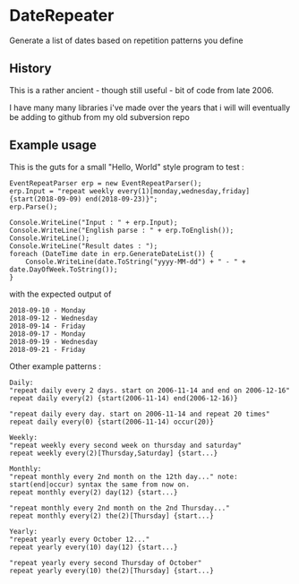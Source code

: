# DateRepeater

Generate a list of dates based on repetition patterns you define

## History

This is a rather ancient - though still useful - bit of code from late 2006.

I have many many libraries i've made over the years that i will will eventually be adding to github from my old subversion repo

## Example usage

This is the guts for a small "Hello, World" style program to test : 

```
EventRepeatParser erp = new EventRepeatParser();
erp.Input = "repeat weekly every(1)[monday,wednesday,friday] {start(2018-09-09) end(2018-09-23)}";
erp.Parse();

Console.WriteLine("Input : " + erp.Input);
Console.WriteLine("English parse : " + erp.ToEnglish());
Console.WriteLine();
Console.WriteLine("Result dates : ");
foreach (DateTime date in erp.GenerateDateList()) {
	Console.WriteLine(date.ToString("yyyy-MM-dd") + " - " + date.DayOfWeek.ToString());
}
```

with the expected output of 

```
2018-09-10 - Monday
2018-09-12 - Wednesday
2018-09-14 - Friday
2018-09-17 - Monday
2018-09-19 - Wednesday
2018-09-21 - Friday
```

Other example patterns : 

```
Daily:
"repeat daily every 2 days. start on 2006-11-14 and end on 2006-12-16"
repeat daily every(2) {start(2006-11-14) end(2006-12-16)}

"repeat daily every day. start on 2006-11-14 and repeat 20 times"
repeat daily every(0) {start(2006-11-14) occur(20)}

Weekly:
"repeat weekly every second week on thursday and saturday"
repeat weekly every(2)[Thursday,Saturday] {start...}

Monthly:
"repeat monthly every 2nd month on the 12th day..." note: start(end|occur) syntax the same from now on.
repeat monthly every(2) day(12) {start...}

"repeat monthly every 2nd month on the 2nd Thursday..."
repeat monthly every(2) the(2)[Thursday] {start...}

Yearly:
"repeat yearly every October 12..."
repeat yearly every(10) day(12) {start...}

"repeat yearly every second Thursday of October"
repeat yearly every(10) the(2)[Thursday] {start...}
```


